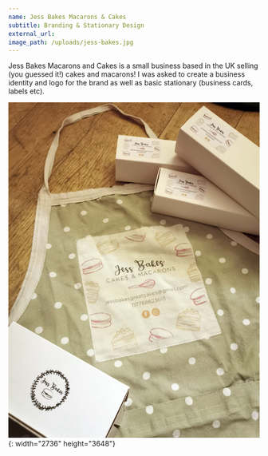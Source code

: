 ```yaml
---
name: Jess Bakes Macarons & Cakes
subtitle: Branding & Stationary Design
external_url:
image_path: /uploads/jess-bakes.jpg
---
```


Jess Bakes Macarons and Cakes is a small business based in the UK selling (you guessed it\!) cakes and macarons\! I was asked to create a business identity and logo for the brand as well as basic stationary (business cards, labels etc).

![](/uploads/jess-bakes.jpg){: width="2736" height="3648"}

